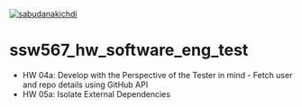 [![sabudanakichdi](https://circleci.com/gh/sabudanakichdi/ssw567_hw_software_eng_test.svg?style=svg&circle-token=3c441fad2b414157223abaaf301b78cdf279cf8b)](https://circleci.com/gh/sabudanakichdi/ssw567_hw_software_eng_test)

# ssw567_hw_software_eng_test
- HW 04a: Develop with the Perspective of the Tester in mind - Fetch user and repo details using GitHub API
- HW 05a: Isolate External Dependencies